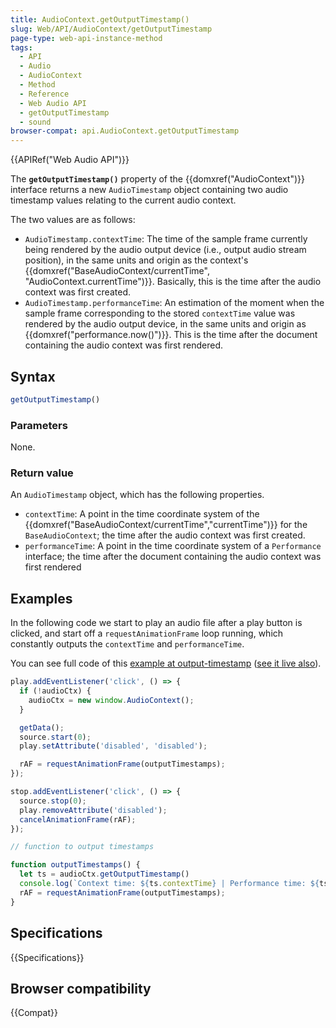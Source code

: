 ```yaml
---
title: AudioContext.getOutputTimestamp()
slug: Web/API/AudioContext/getOutputTimestamp
page-type: web-api-instance-method
tags:
  - API
  - Audio
  - AudioContext
  - Method
  - Reference
  - Web Audio API
  - getOutputTimestamp
  - sound
browser-compat: api.AudioContext.getOutputTimestamp
---
```

{{APIRef("Web Audio API")}}

The
**`getOutputTimestamp()`** property of the
{{domxref("AudioContext")}} interface returns a new `AudioTimestamp` object
containing two audio timestamp values relating to the current audio context.

The two values are as follows:

- `AudioTimestamp.contextTime`: The time of the sample frame currently
  being rendered by the audio output device (i.e., output audio stream position), in the
  same units and origin as the context's {{domxref("BaseAudioContext/currentTime", "AudioContext.currentTime")}}.
  Basically, this is the time after the audio context was first created.
- `AudioTimestamp.performanceTime`: An estimation of the moment when the
  sample frame corresponding to the stored `contextTime` value was rendered
  by the audio output device, in the same units and origin as
  {{domxref("performance.now()")}}. This is the time after the document containing the
  audio context was first rendered.

## Syntax

```js
getOutputTimestamp()
```

### Parameters

None.

### Return value

An `AudioTimestamp` object, which has the following properties.

- `contextTime`: A point in the time coordinate system of the
  {{domxref("BaseAudioContext/currentTime","currentTime")}} for the
  `BaseAudioContext`; the time after the audio context was first created.
- `performanceTime`: A point in the time coordinate system of a
  `Performance` interface; the time after the document containing the audio
  context was first rendered

## Examples

In the following code we start to play an audio file after a play button is clicked,
and start off a `requestAnimationFrame` loop running, which constantly
outputs the `contextTime` and `performanceTime`.

You can see full code of this [example at output-timestamp](https://github.com/mdn/webaudio-examples/blob/master/output-timestamp/index.html) ([see it live also](https://mdn.github.io/webaudio-examples/output-timestamp/)).

```js
play.addEventListener('click', () => {
  if (!audioCtx) {
    audioCtx = new window.AudioContext();
  }

  getData();
  source.start(0);
  play.setAttribute('disabled', 'disabled');

  rAF = requestAnimationFrame(outputTimestamps);
});

stop.addEventListener('click', () => {
  source.stop(0);
  play.removeAttribute('disabled');
  cancelAnimationFrame(rAF);
});

// function to output timestamps

function outputTimestamps() {
  let ts = audioCtx.getOutputTimestamp()
  console.log(`Context time: ${ts.contextTime} | Performance time: ${ts.performanceTime}`);
  rAF = requestAnimationFrame(outputTimestamps);
}
```

## Specifications

{{Specifications}}

## Browser compatibility

{{Compat}}
